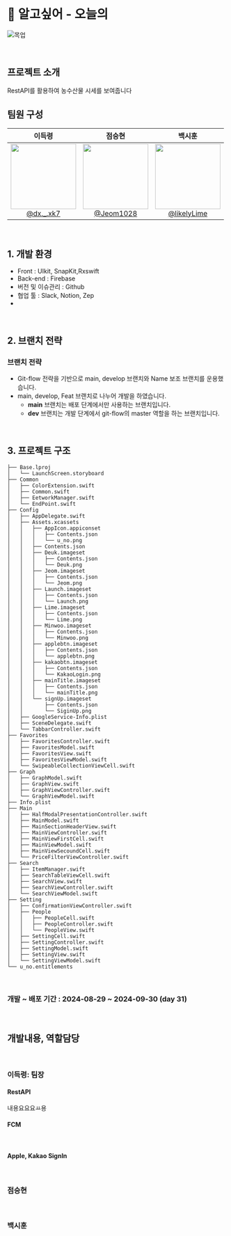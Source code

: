# 🛴 알고싶어 - 오늘의 

![목업](https://github.com/user-attachments/assets/0f7cd319-fb07-4937-95d8-38da4ef90c87)

<br>

## 프로젝트 소개
RestAPI를 활용하여 농수산물 시세를 보여줍니다
<br>

## 팀원 구성
<div align="center">
  
| **이득령** | **점승현** | **백시훈** | 
| :------: |  :------: | :------: |
| [<img src="https://avatars.githubusercontent.com/u/164954344?v=4" height=150 width=150> <br/> @dx._.xk7](https://github.com/DeukRyoeng) | [<img src="https://avatars.githubusercontent.com/u/168401241?v=4" height=150 width=150> <br/> @Jeom1028](https://github.com/Jeom1028) | [<img src="https://github.com/user-attachments/assets/7a3e9243-d653-4bae-ae6f-b9dcb564b2d8" height=150 width=150> <br/> @likelyLime](https://github.com/LikelyLime) |

</div>

<br>

## 1. 개발 환경

- Front : UIkit, SnapKit,Rxswift
- Back-end : Firebase
- 버전 및 이슈관리 : Github 
- 협업 툴 : Slack, Notion, Zep
- 
<br>

## 2. 브랜치 전략
### 브랜치 전략

- Git-flow 전략을 기반으로 main, develop 브랜치와 Name 보조 브랜치를 운용했습니다.
- main, develop, Feat 브랜치로 나누어 개발을 하였습니다.
    - **main** 브랜치는 배포 단계에서만 사용하는 브랜치입니다.
    - **dev** 브랜치는 개발 단계에서 git-flow의 master 역할을 하는 브랜치입니다.
<br>

## 3. 프로젝트 구조

```
├── Base.lproj
│   └── LaunchScreen.storyboard
├── Common
│   ├── ColorExtension.swift
│   ├── Common.swift
│   ├── EetworkManager.swift
│   └── EndPoint.swift
├── Config
│   ├── AppDelegate.swift
│   ├── Assets.xcassets
│   │   ├── AppIcon.appiconset
│   │   │   ├── Contents.json
│   │   │   └── u_no.png
│   │   ├── Contents.json
│   │   ├── Deuk.imageset
│   │   │   ├── Contents.json
│   │   │   └── Deuk.png
│   │   ├── Jeom.imageset
│   │   │   ├── Contents.json
│   │   │   └── Jeom.png
│   │   ├── Launch.imageset
│   │   │   ├── Contents.json
│   │   │   └── Launch.png
│   │   ├── Lime.imageset
│   │   │   ├── Contents.json
│   │   │   └── Lime.png
│   │   ├── Minwoo.imageset
│   │   │   ├── Contents.json
│   │   │   └── Minwoo.png
│   │   ├── applebtn.imageset
│   │   │   ├── Contents.json
│   │   │   └── applebtn.png
│   │   ├── kakaobtn.imageset
│   │   │   ├── Contents.json
│   │   │   └── KakaoLogin.png
│   │   ├── mainTitle.imageset
│   │   │   ├── Contents.json
│   │   │   └── mainTitle.png
│   │   └── signUp.imageset
│   │       ├── Contents.json
│   │       └── SiginUp.png
│   ├── GoogleService-Info.plist
│   ├── SceneDelegate.swift
│   └── TabbarController.swift
├── Favorites
│   ├── FavoritesController.swift
│   ├── FavoritesModel.swift
│   ├── FavoritesView.swift
│   ├── FavoritesViewModel.swift
│   └── SwipeableCollectionViewCell.swift
├── Graph
│   ├── GraphModel.swift
│   ├── GraphView.swift
│   ├── GraphViewController.swift
│   └── GraphViewModel.swift
├── Info.plist
├── Main
│   ├── HalfModalPresentationController.swift
│   ├── MainModel.swift
│   ├── MainSectionHeaderView.swift
│   ├── MainViewController.swift
│   ├── MainViewFirstCell.swift
│   ├── MainViewModel.swift
│   ├── MainViewSecoundCell.swift
│   └── PriceFilterViewController.swift
├── Search
│   ├── ItemManager.swift
│   ├── SearchTableViewCell.swift
│   ├── SearchView.swift
│   ├── SearchViewController.swift
│   └── SearchViewModel.swift
├── Setting
│   ├── ConfirmationViewController.swift
│   ├── People
│   │   ├── PeopleCell.swift
│   │   ├── PeopleController.swift
│   │   └── PeopleView.swift
│   ├── SettingCell.swift
│   ├── SettingController.swift
│   ├── SettingModel.swift
│   ├── SettingView.swift
│   └── SettingViewModel.swift
└── u_no.entitlements

```

<br>

### 개발 ~ 배포 기간 : 2024-08-29 ~ 2024-09-30 (day 31)
<br>

## 개발내용, 역할담당

<br>

### 이득령: 팀장

#### RestAPI
내용요요요ㅛ용
<br>

#### FCM
<br>

#### Apple, Kakao SignIn


<br>

### 점승현

<br>

### 백시훈
